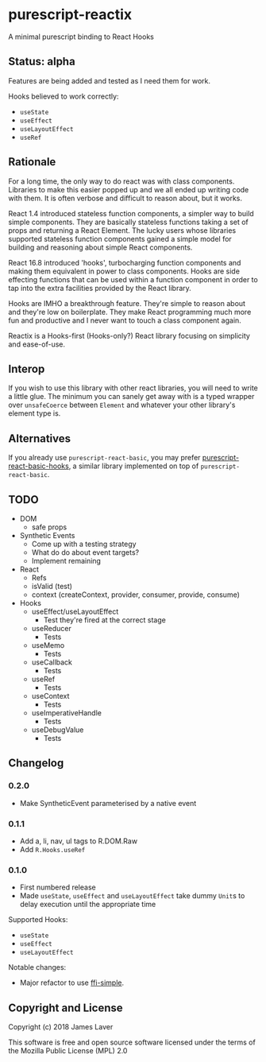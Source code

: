 # purescript-reactix

A minimal purescript binding to React Hooks

## Status: alpha

Features are being added and tested as I need them for work.

Hooks believed to work correctly:

* `useState`
* `useEffect`
* `useLayoutEffect`
* `useRef`

## Rationale

For a long time, the only way to do react was with class
components. Libraries to make this easier popped up and we all ended
up writing code with them. It is often verbose and difficult to reason
about, but it works.

React 1.4 introduced stateless function components, a simpler way to
build simple components. They are basically stateless functions taking
a set of props and returning a React Element. The lucky users whose
libraries supported stateless function components gained a simple
model for building and reasoning about simple React components.

React 16.8 introduced 'hooks', turbocharging function components and
making them equivalent in power to class components. Hooks are side
effecting functions that can be used within a function component in
order to tap into the extra facilities provided by the React library.

Hooks are IMHO a breakthrough feature. They're simple to reason about
and they're low on boilerplate. They make React programming much more
fun and productive and I never want to touch a class component again.

Reactix is a Hooks-first (Hooks-only?) React library focusing on
simplicity and ease-of-use.

<!-- ## Tutorial -->

<!-- There is a tutorial in `docs/tutorial.md` or [online](https://github.com/irresponsible/purescript-reactix/blob/master/docs/tutorial.md) -->

<!-- ## Usage -->

## Interop

If you wish to use this library with other react libraries, you will
need to write a little glue. The minimum you can sanely get away with
is a typed wrapper over `unsafeCoerce` between `Element` and whatever your
other library's element type is.

## Alternatives

If you already use `purescript-react-basic`, you may prefer
[purescript-react-basic-hooks](https://github.com/spicydonuts/purescript-react-basic-hooks),
a similar library implemented on top of `purescript-react-basic`.

## TODO

* DOM
  * safe props
* Synthetic Events
  * Come up with a testing strategy
  * What do do about event targets?
  * Implement remaining
* React
  * Refs
  * isValid (test)
  * context (createContext, provider, consumer, provide, consume)
* Hooks
  * useEffect/useLayoutEffect
    * Test they're fired at the correct stage
  * useReducer
    * Tests
  * useMemo
    * Tests
  * useCallback
    * Tests
  * useRef
    * Tests
  * useContext
    * Tests
  * useImperativeHandle
    * Tests
  * useDebugValue
    * Tests

## Changelog

### 0.2.0

* Make SyntheticEvent parameterised by a native event

### 0.1.1

* Add a, li, nav, ul tags to R.DOM.Raw
* Add `R.Hooks.useRef`

### 0.1.0

* First numbered release
* Made `useState`, `useEffect` and `useLayoutEffect` take dummy
  `Unit`s to delay execution until the appropriate time

Supported Hooks:

* `useState`
* `useEffect`
* `useLayoutEffect`

Notable changes:

* Major refactor to use [ffi-simple](https://github.com/irresponsible/purescript-ffi-simple).

## Copyright and License

Copyright (c) 2018 James Laver

This software is free and open source software licensed under the
terms of the Mozilla Public License (MPL) 2.0


